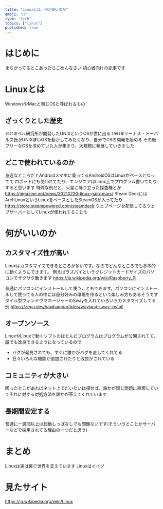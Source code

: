 ```yaml
---
title: "Linuxとは、何が良いのか"
emoji: "🐧"
type: "tech"
topics: ["linux"]
published: true
---
```


# はじめに
まちがってるとこあったらごめんなさい
初心者向けの記事です

# Linuxとは
WindowsやMacと同じOSと呼ばれるもの

## ざっくりとした歴史
`1971年`ベル研究所が開発したUNIXというOSが世に出る
`1991年`リーナス・トーバルズ氏がUNIXぽいOSを動かしてみたくなり、自分でOSの開発を始める
その後フリーなOSを求めていた人が集まり、大規模に発展していきました


## どこで使われているのか
身近なところだとAndroidスマホに乗ってるAndroidOSはLinuxがベースとなってて
ロボットにも使われてたり、エンジニアはLinux上でプログラム書いてたりすると思います
特殊な例だと、火星に降り立った探査機とか
https://gigazine.net/news/20210220-linux-gain-mars/
Steam DeckにはArchLinuxというLinuxをベースとしたSteamOSが入ってたり
https://store.steampowered.com/steamdeck
ウェブページを配信してるウェブサーバーとしてLinuxが使われてることも

# 何がいいのか
## カスタマイズ性が高い
Linuxはカスタマイズできるところが多いです。なのでどんなところでも基本的に動くようにできます。
例えばラズパイというクレジットカードサイズのパソコンでサクサク動きます
https://ja.wikipedia.org/wiki/Raspberry_Pi

普通にパソコンにインストールして使うこともできます。パソコンにインストールして使ってる人の中には自分好みの環境を作るという楽しみ方もあるそうです
タイル型ウィンドウマネージャーのSwayを入れていろいろカスタマイズしてる例
https://zenn.dev/haxibami/articles/wayland-sway-install

## オープンソース
LinuxやLinuxで動くソフトのほとんどプログラムはプログラムが公開されてて、誰でも改良できるようになっているので
- バグが発見されても、すぐに誰かがバグを直してくれてる
- 日々いろんな機能が追加されたりと改良がされている

## コミュニティが大きい
困ったとこがあればネット上でだいたいは探せば、誰かが同じ問題に直面していてそれに対する対処方法を誰かが答えてくれています

## 長期間安定する
普通に一週間以上は起動しっぱなしでも問題ないです(そういうとことかサーバーなどで採用されてる理由の一つだと思う)

# まとめ
Linuxは実は裏で世界を支えています
Linuxはイイゾ

# 見たサイト
https://ja.wikipedia.org/wiki/Linux
